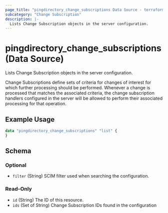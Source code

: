 ```yaml
---
page_title: "pingdirectory_change_subscriptions Data Source - terraform-provider-pingdirectory"
subcategory: "Change Subscription"
description: |-
  Lists Change Subscription objects in the server configuration.
---
```


# pingdirectory_change_subscriptions (Data Source)

Lists Change Subscription objects in the server configuration.

Change Subscriptions define sets of criteria for changes of interest for which further processing should be performed. Whenever a change is processed that matches the associated criteria, the change subscription handlers configured in the server will be allowed to perform their associated processing for that operation.

## Example Usage

```terraform
data "pingdirectory_change_subscriptions" "list" {
}
```

<!-- schema generated by tfplugindocs -->
## Schema

### Optional

- `filter` (String) SCIM filter used when searching the configuration.

### Read-Only

- `id` (String) The ID of this resource.
- `ids` (Set of String) Change Subscription IDs found in the configuration

